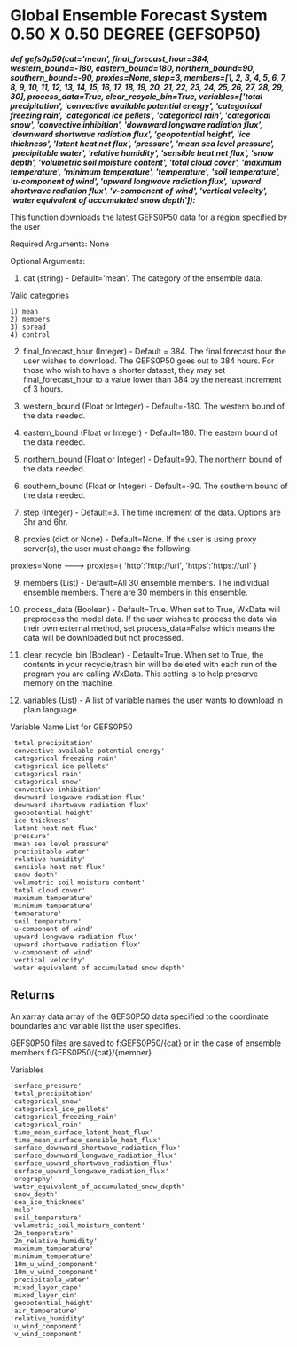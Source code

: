 # Global Ensemble Forecast System 0.50 X 0.50 DEGREE (GEFS0P50)

***def gefs0p50(cat='mean', 
             final_forecast_hour=384, 
             western_bound=-180, 
             eastern_bound=180, 
             northern_bound=90, 
             southern_bound=-90, 
             proxies=None, 
             step=3, 
             members=[1, 2, 3, 4, 5, 6, 7, 8, 9, 10,
                      11, 12, 13, 14, 15, 16, 17, 18, 19, 20,
                      21, 22, 23, 24, 25, 26, 27, 28, 29, 30],
             process_data=True,
             clear_recycle_bin=True,
             variables=['total precipitation',
                        'convective available potential energy',
                        'categorical freezing rain',
                        'categorical ice pellets',
                        'categorical rain',
                        'categorical snow',
                        'convective inhibition',
                        'downward longwave radiation flux',
                        'downward shortwave radiation flux',
                        'geopotential height',
                        'ice thickness',
                        'latent heat net flux',
                        'pressure',
                        'mean sea level pressure',
                        'precipitable water',
                        'relative humidity',
                        'sensible heat net flux',
                        'snow depth',
                        'volumetric soil moisture content',
                        'total cloud cover',
                        'maximum temperature',
                        'minimum temperature',
                        'temperature',
                        'soil temperature',
                        'u-component of wind',
                        'upward longwave radiation flux',
                        'upward shortwave radiation flux',
                        'v-component of wind',
                        'vertical velocity',
                        'water equivalent of accumulated snow depth']):***

This function downloads the latest GEFS0P50 data for a region specified by the user

Required Arguments: None

Optional Arguments:

1) cat (string) - Default='mean'. The category of the ensemble data. 

Valid categories

	1) mean
	2) members
	3) spread
	4) control

2) final_forecast_hour (Integer) - Default = 384. The final forecast hour the user wishes to download. The GEFS0P50
goes out to 384 hours. For those who wish to have a shorter dataset, they may set final_forecast_hour to a value lower than 
384 by the nereast increment of 3 hours. 

3) western_bound (Float or Integer) - Default=-180. The western bound of the data needed. 

4) eastern_bound (Float or Integer) - Default=180. The eastern bound of the data needed.

5) northern_bound (Float or Integer) - Default=90. The northern bound of the data needed.

6) southern_bound (Float or Integer) - Default=-90. The southern bound of the data needed.

7) step (Integer) - Default=3. The time increment of the data. Options are 3hr and 6hr. 

8) proxies (dict or None) - Default=None. If the user is using proxy server(s), the user must change the following:

proxies=None ---> proxies={
				   'http':'http://url',
				   'https':'https://url'
				}

9) members (List) - Default=All 30 ensemble members. The individual ensemble members. There are 30 members in this ensemble.  

10) process_data (Boolean) - Default=True. When set to True, WxData will preprocess the model data. If the user wishes to process the 
data via their own external method, set process_data=False which means the data will be downloaded but not processed. 

11) clear_recycle_bin (Boolean) - Default=True. When set to True, the contents in your recycle/trash bin will be deleted with each run
of the program you are calling WxData. This setting is to help preserve memory on the machine. 

12) variables (List) - A list of variable names the user wants to download in plain language. 

Variable Name List for GEFS0P50

	'total precipitation'
	'convective available potential energy'
	'categorical freezing rain'
	'categorical ice pellets'
	'categorical rain'
	'categorical snow'
	'convective inhibition'
	'downward longwave radiation flux'
	'downward shortwave radiation flux'
	'geopotential height'
	'ice thickness'
	'latent heat net flux'
	'pressure'
	'mean sea level pressure'
	'precipitable water'
	'relative humidity'
	'sensible heat net flux'
	'snow depth'
	'volumetric soil moisture content'
	'total cloud cover'
	'maximum temperature'
	'minimum temperature'
	'temperature'
	'soil temperature'
	'u-component of wind'
	'upward longwave radiation flux'
	'upward shortwave radiation flux'
	'v-component of wind'
	'vertical velocity'
	'water equivalent of accumulated snow depth'


Returns
-------

An xarray data array of the GEFS0P50 data specified to the coordinate boundaries and variable list the user specifies. 

GEFS0P50 files are saved to f:GEFS0P50/{cat} or in the case of ensemble members f:GEFS0P50/{cat}/{member}

Variables

	'surface_pressure'
	'total_precipitation'
	'categorical_snow'
	'categorical_ice_pellets'
	'categorical_freezing_rain'
	'categorical_rain'
	'time_mean_surface_latent_heat_flux'
	'time_mean_surface_sensible_heat_flux'
	'surface_downward_shortwave_radiation_flux'
	'surface_downward_longwave_radiation_flux'
	'surface_upward_shortwave_radiation_flux'
	'surface_upward_longwave_radiation_flux'
	'orography'
	'water_equivalent_of_accumulated_snow_depth'
	'snow_depth'
	'sea_ice_thickness'
	'mslp'
	'soil_temperature'
	'volumetric_soil_moisture_content'
	'2m_temperature'
	'2m_relative_humidity'
	'maximum_temperature'
	'minimum_temperature'
	'10m_u_wind_component'
	'10m_v_wind_component'
	'precipitable_water'
	'mixed_layer_cape'
	'mixed_layer_cin'
	'geopotential_height'
	'air_temperature'
	'relative_humidity'
	'u_wind_component'
	'v_wind_component'

